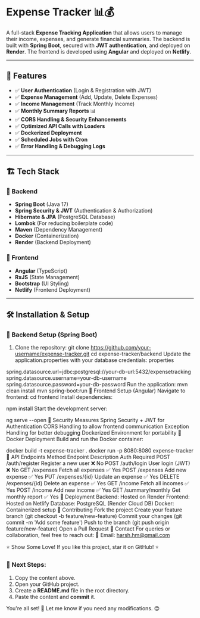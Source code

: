 # Expense Tracker 📊💰

A full-stack **Expense Tracking Application** that allows users to manage their income, expenses, and generate financial summaries. The backend is built with **Spring Boot**, secured with **JWT authentication**, and deployed on **Render**. The frontend is developed using **Angular** and deployed on **Netlify**.

---

## 🚀 Features

- ✅ **User Authentication** (Login & Registration with JWT)
- ✅ **Expense Management** (Add, Update, Delete Expenses)
- ✅ **Income Management** (Track Monthly Income)
- ✅ **Monthly Summary Reports** 📊
- ✅ **CORS Handling & Security Enhancements**
- ✅ **Optimized API Calls with Loaders**
- ✅ **Dockerized Deployment**
- ✅ **Scheduled Jobs with Cron**
- ✅ **Error Handling & Debugging Logs**

---

## 🏗️ Tech Stack

### 🔹 Backend
- **Spring Boot** (Java 17)
- **Spring Security & JWT** (Authentication & Authorization)
- **Hibernate & JPA** (PostgreSQL Database)
- **Lombok** (For reducing boilerplate code)
- **Maven** (Dependency Management)
- **Docker** (Containerization)
- **Render** (Backend Deployment)

### 🔹 Frontend
- **Angular** (TypeScript)
- **RxJS** (State Management)
- **Bootstrap** (UI Styling)
- **Netlify** (Frontend Deployment)

---

## 🛠️ Installation & Setup

### 🔹 Backend Setup (Spring Boot)
1. Clone the repository:
   git clone https://github.com/your-username/expense-tracker.git
   cd expense-tracker/backend
Update the application.properties with your database credentials:
properties

spring.datasource.url=jdbc:postgresql://your-db-url:5432/expensetracking
spring.datasource.username=your-db-username
spring.datasource.password=your-db-password
Run the application:
mvn clean install
mvn spring-boot:run
🔹 Frontend Setup (Angular)
Navigate to frontend:
cd frontend
Install dependencies:

npm install
Start the development server:

ng serve --open
🔐 Security Measures
Spring Security + JWT for Authentication
CORS Handling to allow frontend communication
Exception Handling for better debugging
Dockerized Environment for portability
🐳 Docker Deployment
Build and run the Docker container:

docker build -t expense-tracker .
docker run -p 8080:8080 expense-tracker
📝 API Endpoints
Method	Endpoint	Description	Auth Required
POST	/auth/register	Register a new user	❌ No
POST	/auth/login	User login (JWT)	❌ No
GET	/expenses	Fetch all expenses	✅ Yes
POST	/expenses	Add new expense	✅ Yes
PUT	/expenses/{id}	Update an expense	✅ Yes
DELETE	/expenses/{id}	Delete an expense	✅ Yes
GET	/income	Fetch all incomes	✅ Yes
POST	/income	Add new income	✅ Yes
GET	/summary/monthly	Get monthly report	✅ Yes
📌 Deployment
Backend: Hosted on Render
Frontend: Hosted on Netlify
Database: PostgreSQL (Render Cloud DB)
Docker: Containerized setup
🤝 Contributing
Fork the project
Create your feature branch (git checkout -b feature/new-feature)
Commit your changes (git commit -m 'Add some feature')
Push to the branch (git push origin feature/new-feature)
Open a Pull Request
📧 Contact
For queries or collaboration, feel free to reach out:
📩 Email: harsh.hm@gmail.com

⭐ Show Some Love!
If you like this project, star it on GitHub! ⭐


### 📌 Next Steps:
1. Copy the content above.
2. Open your GitHub project.
3. Create a **README.md** file in the root directory.
4. Paste the content and **commit** it.

You're all set! 🚀 Let me know if you need any modifications. 😊
